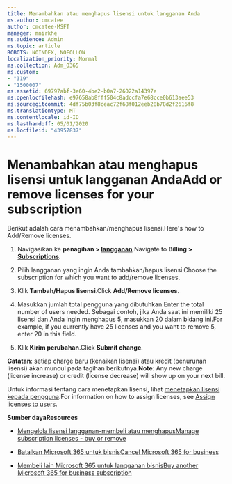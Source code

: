 ```yaml
---
title: Menambahkan atau menghapus lisensi untuk langganan Anda
ms.author: cmcatee
author: cmcatee-MSFT
manager: mnirkhe
ms.audience: Admin
ms.topic: article
ROBOTS: NOINDEX, NOFOLLOW
localization_priority: Normal
ms.collection: Adm_O365
ms.custom:
- "319"
- "1500007"
ms.assetid: 69797abf-3e60-4be2-b0a7-26022a14397e
ms.openlocfilehash: e97658ab8fff504c8adccfa7e68cce0b613aee53
ms.sourcegitcommit: 4df75b03f8ceac72f68f012eeb28b78d2f2616f8
ms.translationtype: MT
ms.contentlocale: id-ID
ms.lasthandoff: 05/01/2020
ms.locfileid: "43957837"
---
```

# <a name="add-or-remove-licenses-for-your-subscription"></a><span data-ttu-id="c7067-102">Menambahkan atau menghapus lisensi untuk langganan Anda</span><span class="sxs-lookup"><span data-stu-id="c7067-102">Add or remove licenses for your subscription</span></span>

<span data-ttu-id="c7067-103">Berikut adalah cara menambahkan/menghapus lisensi.</span><span class="sxs-lookup"><span data-stu-id="c7067-103">Here's how to Add/Remove licenses.</span></span>
  
1. <span data-ttu-id="c7067-104">Navigasikan ke **penagihan > [langganan](https://portal.office.com/adminportal/home#/subscriptions)**.</span><span class="sxs-lookup"><span data-stu-id="c7067-104">Navigate to **Billing > [Subscriptions](https://portal.office.com/adminportal/home#/subscriptions)**.</span></span>

2. <span data-ttu-id="c7067-105">Pilih langganan yang ingin Anda tambahkan/hapus lisensi.</span><span class="sxs-lookup"><span data-stu-id="c7067-105">Choose the subscription for which you want to add/remove licenses.</span></span>

3. <span data-ttu-id="c7067-106">Klik **Tambah/Hapus lisensi**.</span><span class="sxs-lookup"><span data-stu-id="c7067-106">Click **Add/Remove licenses**.</span></span>

4. <span data-ttu-id="c7067-107">Masukkan jumlah total pengguna yang dibutuhkan.</span><span class="sxs-lookup"><span data-stu-id="c7067-107">Enter the total number of users needed.</span></span> <span data-ttu-id="c7067-108">Sebagai contoh, jika Anda saat ini memiliki 25 lisensi dan Anda ingin menghapus 5, masukkan 20 dalam bidang ini.</span><span class="sxs-lookup"><span data-stu-id="c7067-108">For example, if you currently have 25 licenses and you want to remove 5, enter 20 in this field.</span></span>

5. <span data-ttu-id="c7067-109">Klik **Kirim perubahan**.</span><span class="sxs-lookup"><span data-stu-id="c7067-109">Click **Submit change**.</span></span>

<span data-ttu-id="c7067-110">**Catatan**: setiap charge baru (kenaikan lisensi) atau kredit (penurunan lisensi) akan muncul pada tagihan berikutnya.</span><span class="sxs-lookup"><span data-stu-id="c7067-110">**Note**: Any new charge (license increase) or credit (license decrease) will show up on your next bill.</span></span>

<span data-ttu-id="c7067-111">Untuk informasi tentang cara menetapkan lisensi, lihat [menetapkan lisensi kepada pengguna](https://docs.microsoft.com/microsoft-365/admin/manage/assign-licenses-to-users).</span><span class="sxs-lookup"><span data-stu-id="c7067-111">For information on how to assign licenses, see [Assign licenses to users](https://docs.microsoft.com/microsoft-365/admin/manage/assign-licenses-to-users).</span></span>

 <span data-ttu-id="c7067-112">**Sumber daya**</span><span class="sxs-lookup"><span data-stu-id="c7067-112">**Resources**</span></span>
  
- [<span data-ttu-id="c7067-113">Mengelola lisensi langganan-membeli atau menghapus</span><span class="sxs-lookup"><span data-stu-id="c7067-113">Manage subscription licenses - buy or remove</span></span>](https://docs.microsoft.com/microsoft-365/commerce/licenses/buy-licenses)

- [<span data-ttu-id="c7067-114">Batalkan Microsoft 365 untuk bisnis</span><span class="sxs-lookup"><span data-stu-id="c7067-114">Cancel Microsoft 365 for business</span></span>](https://support.office.com/article/Cancel-Office-365-for-business-b1bc0bef-4608-4601-813a-cdd9f746709a)

- [<span data-ttu-id="c7067-115">Membeli lain Microsoft 365 untuk langganan bisnis</span><span class="sxs-lookup"><span data-stu-id="c7067-115">Buy another Microsoft 365 for business subscription</span></span>](https://support.office.com/article/Buy-another-Office-365-for-business-subscription-fab3b86c-3359-4042-8692-5d4dc7550b7c)
